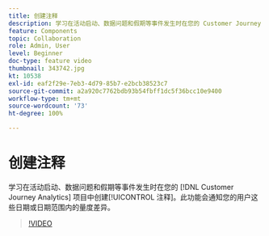 ```yaml
---
title: 创建注释
description: 学习在活动启动、数据问题和假期等事件发生时在您的 Customer Journey Analytics 项目中创建注释。此功能会通知您的用户这些日期或日期范围内的量度差异。
feature: Components
topic: Collaboration
role: Admin, User
level: Beginner
doc-type: feature video
thumbnail: 343742.jpg
kt: 10538
exl-id: eaf2f29e-7eb3-4d79-85b7-e2bcb38523c7
source-git-commit: a2a920c7762bdb93b54fbff1dc5f36bcc10e9400
workflow-type: tm+mt
source-wordcount: '73'
ht-degree: 100%

---
```


# 创建注释

学习在活动启动、数据问题和假期等事件发生时在您的 [!DNL Customer Journey Analytics] 项目中创建[!UICONTROL 注释]。此功能会通知您的用户这些日期或日期范围内的量度差异。

>[!VIDEO](https://video.tv.adobe.com/v/3410234/?quality=12&learn=on&captions=chi_hans)
